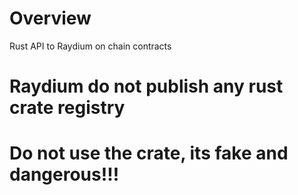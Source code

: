 # Overview 

Rust API to Raydium on chain contracts

# Raydium do not publish any rust crate registry

# Do not use the crate, its fake and dangerous!!!
